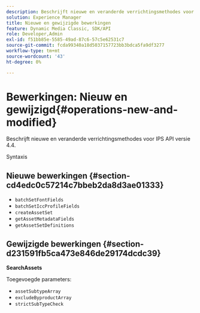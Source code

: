 ```yaml
---
description: Beschrijft nieuwe en veranderde verrichtingsmethodes voor IPS API versie 4.4.
solution: Experience Manager
title: Nieuwe en gewijzigde bewerkingen
feature: Dynamic Media Classic, SDK/API
role: Developer,Admin
exl-id: f51bb85e-5585-49ad-87c6-57c5e62531c7
source-git-commit: fcda99340a18d5037157723bb3bdca5fa9df3277
workflow-type: tm+mt
source-wordcount: '43'
ht-degree: 0%

---
```


# Bewerkingen: Nieuw en gewijzigd{#operations-new-and-modified}

Beschrijft nieuwe en veranderde verrichtingsmethodes voor IPS API versie 4.4.

Syntaxis

## Nieuwe bewerkingen {#section-cd4edc0c57214c7bbeb2da8d3ae01333}

* `batchSetFontFields`
* `batchSetIccProfileFields`
* `createAssetSet`
* `getAssetMetadataFields`
* `getAssetSetDefinitions`

## Gewijzigde bewerkingen {#section-d231591fb5ca473e846de29174dcdc39}

**SearchAssets**

Toegevoegde parameters:

* `assetSubtypeArray`
* `excludeByproductArray`
* `strictSubTypeCheck`
